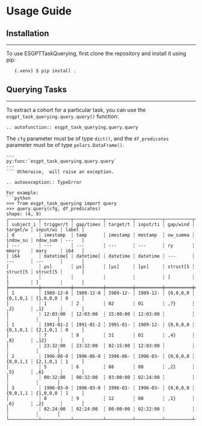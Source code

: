 # Usage Guide

## Installation

______________________________________________________________________

To use ESGPTTaskQuerying, first clone the repository and install it using pip:

```bash
   (.venv) $ pip install .
```

## Querying Tasks

______________________________________________________________________

To extract a cohort for a particular task, you can use the `esgpt_task_querying.query.query()` function:

```{eval-rst}
.. autofunction:: esgpt_task_querying.query.query
```

The `cfg` parameter must be of type `dict()`, and the `df_predicates` parameter must be of type `polars.DataFrame()`.

````{eval-rst}
---
py:func:`esgpt_task_querying.query.query`
---
``` Otherwise,  will raise an exception.

.. autoexception:: TypeError

For example:
```python
>>> from esgpt_task_querying import query
>>> query.query(cfg, df_predicates)
shape: (4, 9)
┌───────────┬───────────┬───────────┬──────────┬──────────┬──────────┬──────────┬──────────┬───────┐
│ subject_i ┆ trigger/t ┆ gap/times ┆ target/t ┆ input/ti ┆ gap/wind ┆ target/w ┆ input/wi ┆ label │
│ d         ┆ imestamp  ┆ tamp      ┆ imestamp ┆ mestamp  ┆ ow_summa ┆ indow_su ┆ ndow_sum ┆ ---   │
│ ---       ┆ ---       ┆ ---       ┆ ---      ┆ ---      ┆ ry       ┆ mmary    ┆ mary     ┆ i64   │
│ i64       ┆ datetime[ ┆ datetime[ ┆ datetime ┆ datetime ┆ ---      ┆ ---      ┆ ---      ┆       │
│           ┆ μs]       ┆ μs]       ┆ [μs]     ┆ [μs]     ┆ struct[5 ┆ struct[5 ┆ struct[5 ┆       │
│           ┆           ┆           ┆          ┆          ┆ ]        ┆ ]        ┆ ]        ┆       │
╞═══════════╪═══════════╪═══════════╪══════════╪══════════╪══════════╪══════════╪══════════╪═══════╡
│ 1         ┆ 1989-12-0 ┆ 1989-12-0 ┆ 1989-12- ┆ 1989-12- ┆ {0,0,0,0 ┆ {0,1,0,1 ┆ {1,0,0,0 ┆ 0     │
│           ┆ 1         ┆ 2         ┆ 02       ┆ 01       ┆ ,7}      ┆ ,2}      ┆ ,1}      ┆       │
│           ┆ 12:03:00  ┆ 12:03:00  ┆ 15:00:00 ┆ 12:03:00 ┆          ┆          ┆          ┆       │
│ 1         ┆ 1991-01-2 ┆ 1991-01-2 ┆ 1991-01- ┆ 1989-12- ┆ {0,0,0,0 ┆ {0,1,0,1 ┆ {2,1,0,1 ┆ 0     │
│           ┆ 7         ┆ 8         ┆ 31       ┆ 01       ┆ ,4}      ┆ ,8}      ┆ ,12}     ┆       │
│           ┆ 23:32:00  ┆ 23:32:00  ┆ 02:15:00 ┆ 12:03:00 ┆          ┆          ┆          ┆       │
│ 2         ┆ 1996-06-0 ┆ 1996-06-0 ┆ 1996-06- ┆ 1996-03- ┆ {0,0,0,0 ┆ {0,0,1,1 ┆ {2,1,0,1 ┆ 1     │
│           ┆ 5         ┆ 6         ┆ 08       ┆ 08       ┆ ,2}      ┆ ,5}      ┆ ,6}      ┆       │
│           ┆ 00:32:00  ┆ 00:32:00  ┆ 03:00:00 ┆ 02:24:00 ┆          ┆          ┆          ┆       │
│ 3         ┆ 1996-03-0 ┆ 1996-03-0 ┆ 1996-03- ┆ 1996-03- ┆ {0,0,0,0 ┆ {0,0,1,1 ┆ {1,0,0,0 ┆ 1     │
│           ┆ 8         ┆ 9         ┆ 12       ┆ 08       ┆ ,1}      ┆ ,6}      ┆ ,2}      ┆       │
│           ┆ 02:24:00  ┆ 02:24:00  ┆ 00:00:00 ┆ 02:22:00 ┆          ┆          ┆          ┆       │
└───────────┴───────────┴───────────┴──────────┴──────────┴──────────┴──────────┴──────────┴───────┘
````
